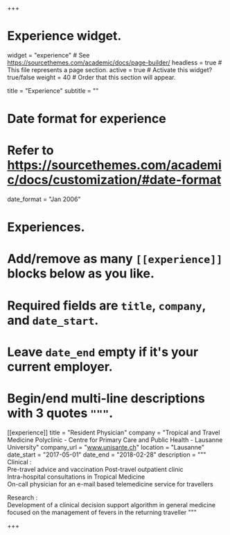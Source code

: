 +++
# Experience widget.
widget = "experience"  # See https://sourcethemes.com/academic/docs/page-builder/
headless = true  # This file represents a page section.
active = true  # Activate this widget? true/false
weight = 40  # Order that this section will appear.

title = "Experience"
subtitle = ""

# Date format for experience
#   Refer to https://sourcethemes.com/academic/docs/customization/#date-format
date_format = "Jan 2006"

# Experiences.
#   Add/remove as many `[[experience]]` blocks below as you like.
#   Required fields are `title`, `company`, and `date_start`.
#   Leave `date_end` empty if it's your current employer.
#   Begin/end multi-line descriptions with 3 quotes `"""`.
[[experience]]
  title = "Resident Physician"
  company = "Tropical and Travel Medicine Polyclinic - Centre for Primary Care and Public Health - Lausanne University"
  company_url = "www.unisante.ch"
  location = "Lausanne"
  date_start = "2017-05-01"
  date_end = "2018-02-28"
  description = """
Clinical :<br/>
Pre-travel advice and vaccination
Post-travel outpatient clinic<br/>
Intra-hospital consultations in Tropical Medicine<br/>
On-call physician for an e-mail based telemedicine service for travellers<br/>

Research :<br/>
Development of a clinical decision support algorithm in general medicine focused on the management of fevers in the returning traveller
  """


+++
